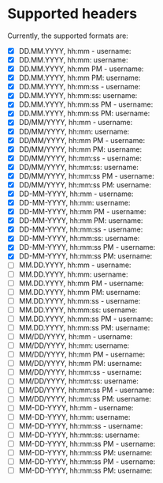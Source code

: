 # Supported headers
Currently, the supported formats are:

- [x] DD.MM.YYYY, hh:mm - username:
- [x] DD.MM.YYYY, hh:mm: username:
- [x] DD.MM.YYYY, hh:mm PM - username:
- [x] DD.MM.YYYY, hh:mm PM: username:
- [x] DD.MM.YYYY, hh:mm:ss - username:
- [x] DD.MM.YYYY, hh:mm:ss: username:
- [x] DD.MM.YYYY, hh:mm:ss PM - username:
- [x] DD.MM.YYYY, hh:mm:ss PM: username:
- [x] DD/MM/YYYY, hh:mm - username:
- [x] DD/MM/YYYY, hh:mm: username:
- [x] DD/MM/YYYY, hh:mm PM - username:
- [x] DD/MM/YYYY, hh:mm PM: username:
- [x] DD/MM/YYYY, hh:mm:ss - username:
- [x] DD/MM/YYYY, hh:mm:ss: username:
- [x] DD/MM/YYYY, hh:mm:ss PM - username:
- [x] DD/MM/YYYY, hh:mm:ss PM: username:
- [x] DD-MM-YYYY, hh:mm - username:
- [x] DD-MM-YYYY, hh:mm: username:
- [x] DD-MM-YYYY, hh:mm PM - username:
- [x] DD-MM-YYYY, hh:mm PM: username:
- [x] DD-MM-YYYY, hh:mm:ss - username:
- [x] DD-MM-YYYY, hh:mm:ss: username:
- [x] DD-MM-YYYY, hh:mm:ss PM - username:
- [x] DD-MM-YYYY, hh:mm:ss PM: username:
- [ ] MM.DD.YYYY, hh:mm - username:
- [ ] MM.DD.YYYY, hh:mm: username:
- [ ] MM.DD.YYYY, hh:mm PM - username:
- [ ] MM.DD.YYYY, hh:mm PM: username:
- [ ] MM.DD.YYYY, hh:mm:ss - username:
- [ ] MM.DD.YYYY, hh:mm:ss: username:
- [ ] MM.DD.YYYY, hh:mm:ss PM - username:
- [ ] MM.DD.YYYY, hh:mm:ss PM: username:
- [ ] MM/DD/YYYY, hh:mm - username:
- [ ] MM/DD/YYYY, hh:mm: username:
- [ ] MM/DD/YYYY, hh:mm PM - username:
- [ ] MM/DD/YYYY, hh:mm PM: username:
- [ ] MM/DD/YYYY, hh:mm:ss - username:
- [ ] MM/DD/YYYY, hh:mm:ss: username:
- [ ] MM/DD/YYYY, hh:mm:ss PM - username:
- [ ] MM/DD/YYYY, hh:mm:ss PM: username:
- [ ] MM-DD-YYYY, hh:mm - username:
- [ ] MM-DD-YYYY, hh:mm: username:
- [ ] MM-DD-YYYY, hh:mm:ss - username:
- [ ] MM-DD-YYYY, hh:mm:ss: username:
- [ ] MM-DD-YYYY, hh:mm:ss PM - username:
- [ ] MM-DD-YYYY, hh:mm:ss PM: username:
- [ ] MM-DD-YYYY, hh:mm:ss PM - username:
- [ ] MM-DD-YYYY, hh:mm:ss PM: username:
